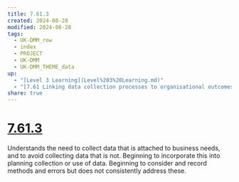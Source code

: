```yaml
---
title: 7.61.3
created: 2024-08-28
modified: 2024-08-28
tags:
  - UK-DMM_row
  - index
  - PROJECT
  - UK-DMM
  - UK-DMM_THEME_data
up:
  - "[Level 3 Learning](Level%203%20Learning.md)"
  - "[7.61 Linking data collection processes to organisational outcomes](7.61%20Linking%20data%20collection%20processes%20to%20organisational%20outcomes.md)"
share: true
---
```

# [7.61.3](7.61.3.md)

Understands the need to collect data that is attached to business needs, and to avoid collecting data that is not. Beginning to incorporate this into planning collection or use of data. Beginning to consider and record methods and errors but does not consistently address these.
